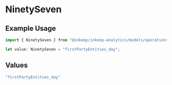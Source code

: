 # NinetySeven

## Example Usage

```typescript
import { NinetySeven } from "@inkeep/inkeep-analytics/models/operations";

let value: NinetySeven = "firstPartyEntities_day";
```

## Values

```typescript
"firstPartyEntities_day"
```